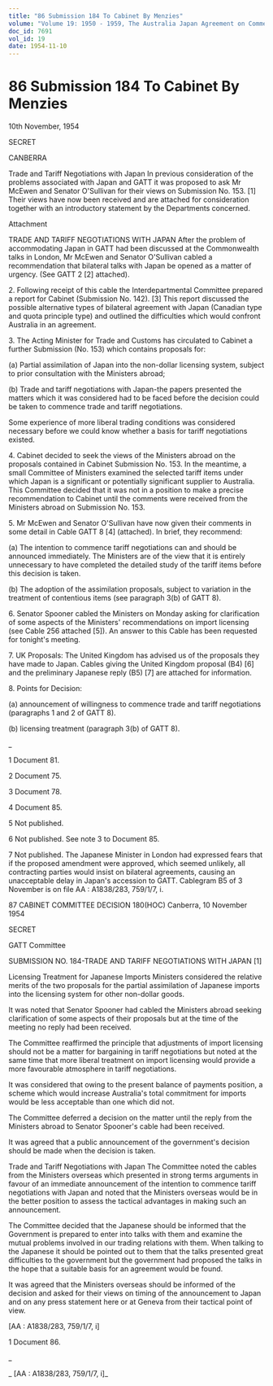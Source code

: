 ```yaml
---
title: "86 Submission 184 To Cabinet By Menzies"
volume: "Volume 19: 1950 - 1959, The Australia Japan Agreement on Commerce"
doc_id: 7691
vol_id: 19
date: 1954-11-10
---
```


# 86 Submission 184 To Cabinet By Menzies

10th November, 1954

SECRET

CANBERRA

Trade and Tariff Negotiations with Japan In previous consideration of the problems associated with Japan and GATT it was proposed to ask Mr McEwen and Senator O'Sullivan for their views on Submission No. 153. [1] Their views have now been received and are attached for consideration together with an introductory statement by the Departments concerned.

Attachment

TRADE AND TARIFF NEGOTIATIONS WITH JAPAN After the problem of accommodating Japan in GATT had been discussed at the Commonwealth talks in London, Mr McEwen and Senator O'Sullivan cabled a recommendation that bilateral talks with Japan be opened as a matter of urgency. (See GATT 2 [2] attached).

2\. Following receipt of this cable the Interdepartmental Committee prepared a report for Cabinet (Submission No. 142). [3] This report discussed the possible alternative types of bilateral agreement with Japan (Canadian type and quota principle type) and outlined the difficulties which would confront Australia in an agreement.

3\. The Acting Minister for Trade and Customs has circulated to Cabinet a further Submission (No. 153) which contains proposals for:

(a) Partial assimilation of Japan into the non-dollar licensing system, subject to prior consultation with the Ministers abroad;

(b) Trade and tariff negotiations with Japan-the papers presented the matters which it was considered had to be faced before the decision could be taken to commence trade and tariff negotiations.

Some experience of more liberal trading conditions was considered necessary before we could know whether a basis for tariff negotiations existed.

4\. Cabinet decided to seek the views of the Ministers abroad on the proposals contained in Cabinet Submission No. 153. In the meantime, a small Committee of Ministers examined the selected tariff items under which Japan is a significant or potentially significant supplier to Australia. This Committee decided that it was not in a position to make a precise recommendation to Cabinet until the comments were received from the Ministers abroad on Submission No. 153.

5\. Mr McEwen and Senator O'Sullivan have now given their comments in some detail in Cable GATT 8 [4] (attached). In brief, they recommend:

(a) The intention to commence tariff negotiations can and should be announced immediately. The Ministers are of the view that it is entirely unnecessary to have completed the detailed study of the tariff items before this decision is taken.

(b) The adoption of the assimilation proposals, subject to variation in the treatment of contentious items (see paragraph 3(b) of GATT 8).

6\. Senator Spooner cabled the Ministers on Monday asking for clarification of some aspects of the Ministers' recommendations on import licensing (see Cable 256 attached [5]). An answer to this Cable has been requested for tonight's meeting.

7\. UK Proposals: The United Kingdom has advised us of the proposals they have made to Japan. Cables giving the United Kingdom proposal (B4) [6] and the preliminary Japanese reply (B5) [7] are attached for information.

8\. Points for Decision:

(a) announcement of willingness to commence trade and tariff negotiations (paragraphs 1 and 2 of GATT 8).

(b) licensing treatment (paragraph 3(b) of GATT 8).

_

1 Document 81.

2 Document 75.

3 Document 78.

4 Document 85.

5 Not published.

6 Not published. See note 3 to Document 85.

7 Not published. The Japanese Minister in London had expressed fears that if the proposed amendment were approved, which seemed unlikely, all contracting parties would insist on bilateral agreements, causing an unacceptable delay in Japan's accession to GATT. Cablegram B5 of 3 November is on file AA : A1838/283, 759/1/7, i.

87 CABINET COMMITTEE DECISION 180(HOC) Canberra, 10 November 1954

SECRET

GATT Committee

SUBMISSION NO. 184-TRADE AND TARIFF NEGOTIATIONS WITH JAPAN [1]

Licensing Treatment for Japanese Imports Ministers considered the relative merits of the two proposals for the partial assimilation of Japanese imports into the licensing system for other non-dollar goods.

It was noted that Senator Spooner had cabled the Ministers abroad seeking clarification of some aspects of their proposals but at the time of the meeting no reply had been received.

The Committee reaffirmed the principle that adjustments of import licensing should not be a matter for bargaining in tariff negotiations but noted at the same time that more liberal treatment on import licensing would provide a more favourable atmosphere in tariff negotiations.

It was considered that owing to the present balance of payments position, a scheme which would increase Australia's total commitment for imports would be less acceptable than one which did not.

The Committee deferred a decision on the matter until the reply from the Ministers abroad to Senator Spooner's cable had been received.

It was agreed that a public announcement of the government's decision should be made when the decision is taken.

Trade and Tariff Negotiations with Japan The Committee noted the cables from the Ministers overseas which presented in strong terms arguments in favour of an immediate announcement of the intention to commence tariff negotiations with Japan and noted that the Ministers overseas would be in the better position to assess the tactical advantages in making such an announcement.

The Committee decided that the Japanese should be informed that the Government is prepared to enter into talks with them and examine the mutual problems involved in our trading relations with them. When talking to the Japanese it should be pointed out to them that the talks presented great difficulties to the government but the government had proposed the talks in the hope that a suitable basis for an agreement would be found.

It was agreed that the Ministers overseas should be informed of the decision and asked for their views on timing of the announcement to Japan and on any press statement here or at Geneva from their tactical point of view.

[AA : A1838/283, 759/1/7, i]

1 Document 86.

_

_ [AA : A1838/283, 759/1/7, i]_
